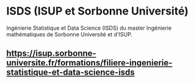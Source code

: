 # ISDS (ISUP et Sorbonne Université)
Ingénierie Statistique et Data Science (ISDS) du master Ingénierie mathématiques de Sorbonne Université et d'ISUP.
## https://isup.sorbonne-universite.fr/formations/filiere-ingenierie-statistique-et-data-science-isds
